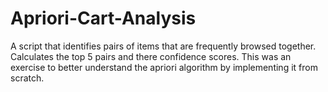 # Apriori-Cart-Analysis
A script that identifies pairs of items that are frequently browsed together. Calculates the top 5 pairs and there confidence scores. This was an exercise to better understand the apriori algorithm by implementing it from scratch. 
